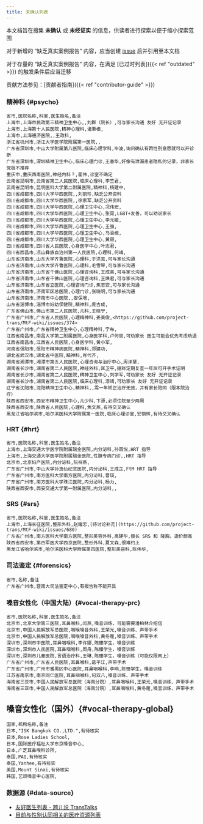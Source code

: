 ```yaml
---
title: 未确认列表
---
```


本文档旨在搜集 **未确认** 或 **未经证实** 的信息，供读者进行探索以便于缩小探索范围

对于新增的 “缺乏真实案例报告” 内容，应当创建 [issue](https://github.com/project-trans/MtF-wiki/issues/new/choose) 后并引用至本文档

对于存量的 “缺乏真实案例报告” 内容，在满足 [已过时列表]({{< ref "outdated" >}}) 的触发条件后应当迁移

贡献方法参见：[贡献者指南]({{< ref "contributor-guide" >}})

<!-- 表格按拼音排序以便于目视筛选 -->

### 精神科 {#psycho}

```csv
省市,医院名称,科室,医生姓名,备注
上海市,上海市民政第三精神卫生中心,,刘群（院长）,可与家长沟通 友好 无开证记录
上海市,上海第十人民医院,精神心理科,诸秉根,
上海市,上海德济医院,,王政科,
浙江省杭州市,浙江大学医学院附属第一医院,,
广东省深圳市,中山大学附属第八医院,临床心理学科,毕波,询问确认有跨性别意愿就可以开诊断
广东省深圳市,深圳精神卫生中心,临床心理门诊,王春华,好像有泄漏患者隐私的记录，非家长党极不推荐
重庆市,重庆西南医院,神经内科？,翟伟,诊室不确定
云南省昆明市,云南省第二人民医院,临床心理科,李竺君,
云南省昆明市,昆明医科大学第二附属医院,精神科,杨建中,
四川省成都市,四川大学华西医院,,刘丽珍,缺乏公开资料
四川省成都市,四川大学华西医院,,徐家军,缺乏公开资料
四川省成都市,四川大学华西医院,心理卫生中心,况伟宏,
四川省成都市,四川大学华西医院,心理卫生中心,张霓,LGBT+友善，可以劝说家长
四川省成都市,四川大学华西医院,心理卫生中心,李元媛,
四川省成都市,四川大学华西医院,心理卫生中心,王强,
四川省成都市,四川大学华西医院,心理卫生中心,马渝根,
四川省成都市,四川大学华西医院,心理卫生中心,黄颐,
四川省成都市,四川省人民医院,心身医学中心,叶志君,
四川省西昌市,凉山彝族自治州第一人民医院,心理科,何靖,
山东省济南市,山东大学齐鲁医院,心理科,于洪鸾,可与家长沟通
山东省济南市,山东大学齐鲁医院,心理科,毛雪琴,可与家长沟通
山东省济南市,山东省千佛山医院,心理咨询科,王成美,可与家长沟通
山东省济南市,山东省千佛山医院,心理咨询科,王焕君,可与家长沟通
山东省济南市,山东省立医院,心理咨询门诊,焦志安,可与家长沟通
山东省济南市,济南军区总医院,心理门诊,张晓明,可与家长沟通
山东省济南市,济南市中心医院,,安保增,
山东省淄博市,淄博市妇幼保健院,精神科,庞吉成,
广东省佛山市,佛山市第二人民医院,儿科,王晓宁,
广东省广州市,广东省人民医院,心理精神科,姜美俊,<https://github.com/project-trans/MtF-wiki/issues/374>
广东省广州市,广东省精神卫生中心,心理精神科,宁布,
江西省南昌市,南昌大学第二附属医院,心身医学科,卢何丽,可劝家长 医生可能会优先考虑劝退
江西省南昌市,江西省人民医院,心身医学科,黄小军,
河南省信阳市,信阳市精神病医院,精神科,郑建功,
湖北省武汉市,湖北省中医院,精神科,肖代齐,
湖南省湘潭市,湘潭市第五人民医院,心理咨询与治疗中心,周泽慧,
湖南省长沙市,湖南省第二人民医院,神经外科,匡卫平,据称定期复查一年后可开手术证明
湖南省长沙市,湖南省第二人民医院,精神卫生中心,刘学军,可劝家长 友好 无开证记录
湖南省长沙市,湖南省第二人民医院,临床心理科,漆靖,可劝家长 友好 无开证记录
辽宁省沈阳市,沈阳精神卫生中心,精神科,,需一年矫正治疗无效，并有家长陪同（限本院治疗）
陕西省西安市,西安市精神卫生中心,儿少科,卞源,必须住院至少两周
陕西省西安市,陕西省人民医院,心理科,焦文燕,有待交叉确认
黑龙江省哈尔滨市,哈尔滨医科大学附属第一医院,临床心理诊室,安钢辉,有待交叉确认
```

### HRT {#hrt}

```csv
省市,医院名称,科室,医生姓名,备注
上海市,上海交通大学医学院附属瑞金医院,内分泌科,孙首悦,HRT 指导
上海市,上海交通大学医学院附属瑞金医院,性腺专病门诊,,HRT 指导
北京市,北京妇产医院,内分泌科,阮祥燕,
广东省广州市,中山大学孙逸仙纪念医院,内分泌科,王成芷,FtM HRT 指导
广东省广州市,南方医科大学南方医院,内分泌科,曹瑛,
广东省广州市,南方医科大学珠江医院,内分泌科,杨力,
陕西省西安市,西安交通大学第一附属医院,内分泌科,,
```

### SRS {#srs}

```csv
省市,医院名称,科室,医生姓名,备注
上海市,上海长征医院,整形外科,赵耀忠,[待讨论补充](https://github.com/project-trans/MtF-wiki/issues/680)
广东省广州市,南方医科大学南方医院,整形美容外科,高建华,擅长 SRS 和 隆胸，造价颇高
陕西省西安市,第四军医大学西京医院,整形外科,夏文森,很难约上
黑龙江省哈尔滨市,哈尔滨医科大学附属第四医院,整形美容科,陈伟华,
```

### 司法鉴定 {#forensics}

```csv
省市,名称,备注
广东省广州市,暨南大司法鉴定中心,有报告称不能开具
```

### 嗓音女性化（中国大陆）{#vocal-therapy-prc}

```csv
省市,医院名称,科室,医生姓名,备注
北京市,北京大学第三医院,耳鼻喉科,闫燕,嗓音训练，可能需要潘柏林介绍信
北京市,中国人民解放军总医院,咽喉嗓音外科,王荣光,嗓音训练、声带手术
北京市,中国人民解放军总医院,咽喉嗓音外科,黄冬雁,嗓音训练、声带手术
深圳市,深圳市中医院,耳鼻咽喉科,李许娜,陈臻学生，嗓音训练
深圳市,深圳市人民医院,耳鼻咽喉科,周舟,陈臻学生，嗓音训练
深圳市,深圳市儿童医院,言语治疗科,王琳,陈臻学生，嗓音训练（可能仅限网上）
广东省广州市,广东省人民医院,耳鼻喉科,葛平江,声带手术
广东省广州市,广州市番禺区中心医院,耳鼻咽喉科,李响,陈臻学生，嗓音训练
江苏省南京市,南京同仁医院,耳鼻咽喉科,何双八,嗓音训练、声带手术
海南省三亚市,中国人民解放军总医院（海南分院）,耳鼻咽喉科,王荣光,嗓音训练、声带手术
海南省三亚市,中国人民解放军总医院（海南分院）,耳鼻咽喉科,黄冬雁,嗓音训练、声带手术
```

## 嗓音女性化（国外）{#vocal-therapy-global}

```csv
国家,机构名称,备注
日本,"ISK Bangkok CO.,LTD.",有待核实
日本,Rose Ladies School,
日本,国际医疗福祉大学东京嗓音中心,
日本,广芝耳鼻喉科诊所,
泰国,PAI,有待核实
泰国,Yanhee,有待核实
美国,Mount Sinai,有待核实
韩国,艺颂嗓音中心医院,
```

### 数据源 {#data-source}

- [友好医生列表 - 跨儿说 TransTalks](https://archive.md/g558s)
- [目前与性别认同相关的医疗资源列表](https://github.com/KristallWang/Transgender-lost-years/blob/master/0002_Medical/Medical_Resources/目前与性别认同相关的医疗资源列表.md)
